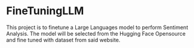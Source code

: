 # FineTuningLLM
This project is to finetune a Large Languages model to perform Sentiment Analysis. The model will be selected from the Hugging Face Opensource and fine tuned with dataset from said website.
